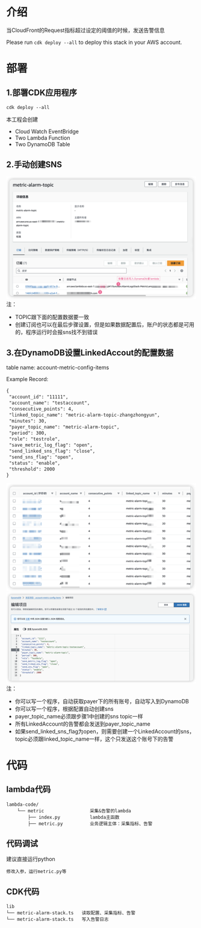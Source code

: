 # 介绍
当CloudFront的Request指标超过设定的阈值的时候，发送告警信息

Please run `cdk deploy --all` to deploy this stack in your AWS account.
# 部署
## 1.部署CDK应用程序
```
cdk deploy --all
```
本工程会创建
* Cloud Watch EventBridge
* Two Lambda Function
* Two DynamoDB Table

## 2.手动创建SNS
![SNS Infomation](docs/images/sns_detail.png)
注：
- TOPIC跟下面的配置数据要一致
- 创建订阅也可以在最后步骤设置，但是如果数据配置后，账户的状态都是可用的，程序运行时会报sns找不到错误
  
## 3.在DynamoDB设置LinkedAccout的配置数据

table name: account-metric-config-items


Example Record: 
```
{
 "account_id": "11111",
 "account_name": "testaccount",
 "consecutive_points": 4,
 "linked_topic_name": "metric-alarm-topic-zhangzhongyun",
 "minutes": 30,
 "payer_topic_name": "metric-alarm-topic",
 "period": 300,
 "role": "testrole",
 "save_metric_log_flag": "open",
 "send_linked_sns_flag": "close",
 "send_sns_flag": "open",
 "status": "enable",
 "threshold": 2000
}
```
![config list](docs/images/config_list.png)
![config detail](docs/images/config_detail.png)
注：
- 你可以写一个程序，自动获取payer下的所有账号，自动写入到DynamoDB
- 你可以写一个程序，根据配置自动创建sns
- payer_topic_name必须跟步骤1中创建的sns topic一样
- 所有LinkedAccount的告警都会发送到payer_topic_name
- 如果send_linked_sns_flag为open，则需要创建一个LinkedAccount的sns，topic必须跟linked_topic_name一样，这个只发送这个账号下的告警
# 代码
## lambda代码
```
lambda-code/
    └── metric                 采集&告警的lambda
        ├── index.py           lambda主函数
        ├── metric.py          业务逻辑主体：采集指标、告警
```
## 代码调试
建议直接运行python
```
修改入参，运行metric.py等
```
## CDK代码
```
lib
└── metric-alarm-stack.ts   读取配置、采集指标、告警
└── metric-alarm-stack.ts   写入告警日志
```